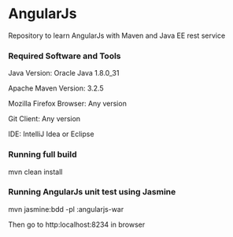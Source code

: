 # AngularJs
Repository to learn AngularJs with Maven and Java EE rest service

### Required Software and Tools
Java Version: Oracle Java 1.8.0_31

Apache Maven Version: 3.2.5

Mozilla Firefox Browser: Any version

Git Client: Any version

IDE: IntelliJ Idea or Eclipse

### Running full build
mvn clean install

### Running AngularJs unit test using Jasmine
mvn jasmine:bdd -pl :angularjs-war

Then go to http:localhost:8234 in browser

